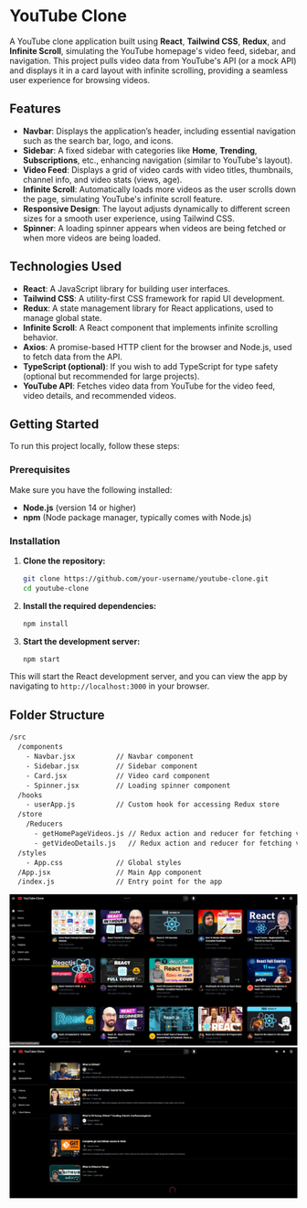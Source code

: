 # YouTube Clone

A YouTube clone application built using **React**, **Tailwind CSS**, **Redux**, and **Infinite Scroll**, simulating the YouTube homepage's video feed, sidebar, and navigation. This project pulls video data from YouTube's API (or a mock API) and displays it in a card layout with infinite scrolling, providing a seamless user experience for browsing videos.

## Features

- **Navbar**: Displays the application’s header, including essential navigation such as the search bar, logo, and icons.
- **Sidebar**: A fixed sidebar with categories like **Home**, **Trending**, **Subscriptions**, etc., enhancing navigation (similar to YouTube's layout).
- **Video Feed**: Displays a grid of video cards with video titles, thumbnails, channel info, and video stats (views, age).
- **Infinite Scroll**: Automatically loads more videos as the user scrolls down the page, simulating YouTube's infinite scroll feature.
- **Responsive Design**: The layout adjusts dynamically to different screen sizes for a smooth user experience, using Tailwind CSS.
- **Spinner**: A loading spinner appears when videos are being fetched or when more videos are being loaded.

## Technologies Used

- **React**: A JavaScript library for building user interfaces.
- **Tailwind CSS**: A utility-first CSS framework for rapid UI development.
- **Redux**: A state management library for React applications, used to manage global state.
- **Infinite Scroll**: A React component that implements infinite scrolling behavior.
- **Axios**: A promise-based HTTP client for the browser and Node.js, used to fetch data from the API.
- **TypeScript (optional)**: If you wish to add TypeScript for type safety (optional but recommended for large projects).
- **YouTube API**: Fetches video data from YouTube for the video feed, video details, and recommended videos.

## Getting Started

To run this project locally, follow these steps:

### Prerequisites

Make sure you have the following installed:

- **Node.js** (version 14 or higher)
- **npm** (Node package manager, typically comes with Node.js)

### Installation

1. **Clone the repository:**

    ```bash
    git clone https://github.com/your-username/youtube-clone.git
    cd youtube-clone
    ```

2. **Install the required dependencies:**

    ```bash
    npm install
    ```

3. **Start the development server:**

    ```bash
    npm start
    ```

This will start the React development server, and you can view the app by navigating to `http://localhost:3000` in your browser.

## Folder Structure

```bash
/src
  /components
    - Navbar.jsx          // Navbar component
    - Sidebar.jsx         // Sidebar component
    - Card.jsx            // Video card component
    - Spinner.jsx         // Loading spinner component
  /hooks
    - userApp.js          // Custom hook for accessing Redux store
  /store
    /Reducers
      - getHomePageVideos.js // Redux action and reducer for fetching videos
      - getVideoDetails.js   // Redux action and reducer for fetching video details
  /styles
    - App.css             // Global styles
  /App.jsx                // Main App component
  /index.js               // Entry point for the app
```

![youtube clone](./src/assets/youtube%20clone.png)
![youtube clone 2](./src/assets/youtube%20clone%202.png)


